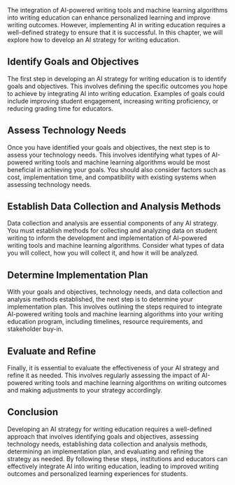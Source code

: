 

The integration of AI-powered writing tools and machine learning algorithms into writing education can enhance personalized learning and improve writing outcomes. However, implementing AI in writing education requires a well-defined strategy to ensure that it is successful. In this chapter, we will explore how to develop an AI strategy for writing education.

Identify Goals and Objectives
-----------------------------

The first step in developing an AI strategy for writing education is to identify goals and objectives. This involves defining the specific outcomes you hope to achieve by integrating AI into writing education. Examples of goals could include improving student engagement, increasing writing proficiency, or reducing grading time for educators.

Assess Technology Needs
-----------------------

Once you have identified your goals and objectives, the next step is to assess your technology needs. This involves identifying what types of AI-powered writing tools and machine learning algorithms would be most beneficial in achieving your goals. You should also consider factors such as cost, implementation time, and compatibility with existing systems when assessing technology needs.

Establish Data Collection and Analysis Methods
----------------------------------------------

Data collection and analysis are essential components of any AI strategy. You must establish methods for collecting and analyzing data on student writing to inform the development and implementation of AI-powered writing tools and machine learning algorithms. Consider what types of data you will collect, how you will collect it, and how it will be analyzed.

Determine Implementation Plan
-----------------------------

With your goals and objectives, technology needs, and data collection and analysis methods established, the next step is to determine your implementation plan. This involves outlining the steps required to integrate AI-powered writing tools and machine learning algorithms into your writing education program, including timelines, resource requirements, and stakeholder buy-in.

Evaluate and Refine
-------------------

Finally, it is essential to evaluate the effectiveness of your AI strategy and refine it as needed. This involves regularly assessing the impact of AI-powered writing tools and machine learning algorithms on writing outcomes and making adjustments to your strategy accordingly.

Conclusion
----------

Developing an AI strategy for writing education requires a well-defined approach that involves identifying goals and objectives, assessing technology needs, establishing data collection and analysis methods, determining an implementation plan, and evaluating and refining the strategy as needed. By following these steps, institutions and educators can effectively integrate AI into writing education, leading to improved writing outcomes and personalized learning experiences for students.


